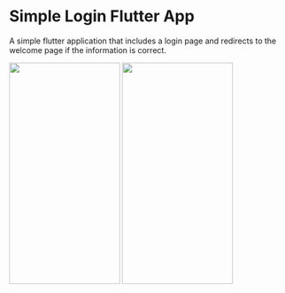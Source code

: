 # Simple Login Flutter App
A simple flutter application that includes a login page and redirects to the welcome page if the information is correct.

<img src=https://user-images.githubusercontent.com/56589369/87324873-649c6400-c539-11ea-9a92-168487bc0e93.png height="400" width="200">

<img src=https://user-images.githubusercontent.com/56589369/87324891-6bc37200-c539-11ea-90ea-017ef51d222b.png height="400" width="200">


